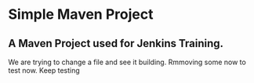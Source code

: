 # Simple Maven Project

## A Maven Project used for Jenkins Training.

We are trying to change a file and see it building.
Rmmoving some now to test now.
Keep testing


